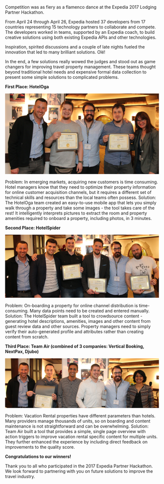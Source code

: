 [//]: # (Title: 2017 Expedia Madrid Hackathon Winners: Innovation We Love)
[//]: # (Date: 2017-05-10)
[//]: # (Category: hackathon)

Competition was as fiery as a flamenco dance at the Expedia 2017 Lodging Partner Hackathon.

From April 24 through April 26, Expedia hosted 37 developers from 17 countries representing 15 technology partners to collaborate and compete. The developers worked in teams, supported by an Expedia coach, to build creative solutions using both existing Expedia APIs and other technologies.

Inspiration, spirited discussions and a couple of late nights fueled the innovation that led to many brilliant solutions. Olé!

In the end, a few solutions really wowed the judges and stood out as game changers for improving travel property management. These teams thought beyond traditional hotel needs and expensive formal data collection to present some simple solutions to complicated problems.

**First Place: HotelOga**

![1st place](/images/1stplace.jpg)

Problem: In emerging markets, acquiring new customers is time consuming. Hotel managers know that they need to optimize their property information for online customer acquisition channels, but it requires a different set of technical skills and resources than the local teams often possess.
Solution: The HotelOga team created an easy-to-use mobile app that lets you simply walk through a property and take some images - the tool takes care of the rest! It intelligently interprets pictures to extract the room and property amenities required to onboard a property, including photos, in 3 minutes.

**Second Place: HotelSpider**

![2nd place](/images/2ndplace.jpg)

Problem: On-boarding a property for online channel distribution is time-consuming. Many data points need to be created and entered manually.
Solution: The HotelSpider team built a tool to crowdsource content - generating hotel descriptions, amenities, images and other content from guest review data and other sources. Property managers need to simply verify their auto-generated profile and attributes rather than creating content from scratch.

**Third Place: Team Air (combined of 3 companies: Vertical Booking, NextPax, Djubo)**

![3rd place](/images/3rdplace.jpg)

Problem: Vacation Rental properties have different parameters than hotels. Many providers manage thousands of units, so on boarding and content maintenance is not straightforward and can be overwhelming.
Solution: Team Air built a tool that provides a simple, single page overview with action triggers to improve vacation rental specific content for multiple units. They further enhanced the experience by including direct feedback on improvements to the quality score.

**Congratulations to our winners!**

Thank you to all who participated in the 2017 Expedia Partner Hackathon. We look forward to partnering with you on future solutions to improve the travel industry.